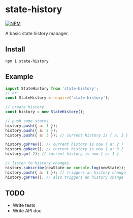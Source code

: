 # state-history

[![NPM](https://img.shields.io/npm/v/state-history.svg)](https://www.npmjs.com/package/state-history)

A basic state history manager.

## Install

`npm i state-history`

## Example

```js
import StateHistory from 'state-history';
// or
const StateHistory = require('state-history');

// create history
const history = new StateHistory();

// push some states
history.push({ a: 1 });
history.push({ a: 2 });
history.push({ a: 3 }); // current history is { a: 3 }

history.goPrev(); // current history is now { a: 2 }
history.goNext(); // current history is now { a: 3 }
history.go(-2); // current history is now { a: 1 }

// listen to history changes
history.subscribe(newState => console.log(newState));
history.push({ a: 1 }); // triggers an history change
history.goPrev(); // also triggers an history change
```

## TODO

- Write tests
- Write API doc
